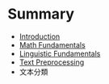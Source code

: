 # Summary

* [Introduction](README.md)
* [Math Fundamentals](math_fundamentals.md)
* [Linguistic Fundamentals](linguistic_fundamentals.md)
* [Text Preprocessing](text_preprocessing.md)
* 文本分類

